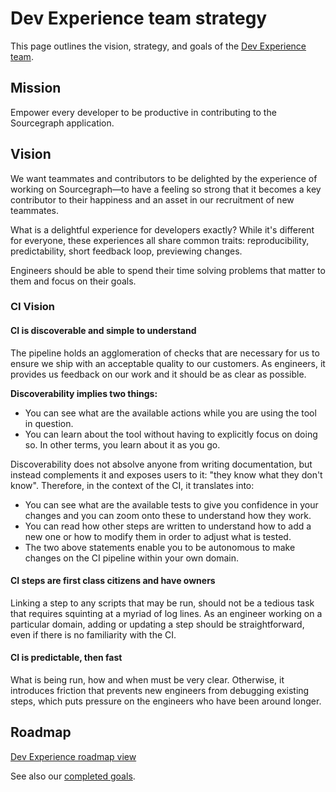 # Dev Experience team strategy

This page outlines the vision, strategy, and goals of the [Dev Experience team](../../../departments/engineering/teams/dev-experience/index.md).

## Mission

Empower every developer to be productive in contributing to the Sourcegraph application.

## Vision

We want teammates and contributors to be delighted by the experience of working on Sourcegraph—to have a feeling so strong that it becomes a key contributor to their happiness and an asset in our recruitment of new teammates.

What is a delightful experience for developers exactly? While it's different for everyone, these experiences all share common traits: reproducibility, predictability, short feedback loop, previewing changes.

Engineers should be able to spend their time solving problems that matter to them and focus on their goals.

### CI Vision

#### CI is discoverable and simple to understand

The pipeline holds an agglomeration of checks that are necessary for us to ensure we ship with an acceptable quality to our customers. As engineers, it provides us feedback on our work and it should be as clear as possible.

**Discoverability implies two things:**

- You can see what are the available actions while you are using the tool in question.
- You can learn about the tool without having to explicitly focus on doing so. In other terms, you learn about it as you go.

Discoverability does not absolve anyone from writing documentation, but instead complements it and exposes users to it: "they know what they don't know". Therefore, in the context of the CI, it translates into:

- You can see what are the available tests to give you confidence in your changes and you can zoom onto these to understand how they work.
- You can read how other steps are written to understand how to add a new one or how to modify them in order to adjust what is tested.
- The two above statements enable you to be autonomous to make changes on the CI pipeline within your own domain.

#### CI steps are first class citizens and have owners

Linking a step to any scripts that may be run, should not be a tedious task that requires squinting at a myriad of log lines. As an engineer working on a particular domain, adding or updating a step should be straightforward, even if there is no familiarity with the CI.

#### CI is predictable, then fast

What is being run, how and when must be very clear. Otherwise, it introduces friction that prevents new engineers from debugging existing steps, which puts pressure on the engineers who have been around longer.

## Roadmap

[Dev Experience roadmap view](https://github.com/orgs/sourcegraph/projects/214/views/57)

See also our [completed goals](../../../departments/engineering/teams/dev-experience/goals_completed.md).
